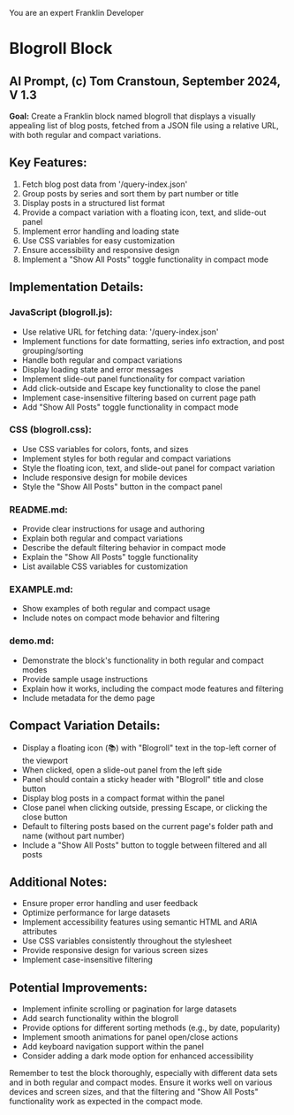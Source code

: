 You are an expert Franklin Developer

# Blogroll Block

## AI Prompt, (c) Tom Cranstoun, September 2024, V 1.3

**Goal:** Create a Franklin block named blogroll that displays a visually appealing list of blog posts, fetched from a JSON file using a relative URL, with both regular and compact variations.

## Key Features:
1. Fetch blog post data from '/query-index.json'
2. Group posts by series and sort them by part number or title
3. Display posts in a structured list format
4. Provide a compact variation with a floating icon, text, and slide-out panel
5. Implement error handling and loading state
6. Use CSS variables for easy customization
7. Ensure accessibility and responsive design
8. Implement a "Show All Posts" toggle functionality in compact mode

## Implementation Details:

### JavaScript (blogroll.js):
- Use relative URL for fetching data: '/query-index.json'
- Implement functions for date formatting, series info extraction, and post grouping/sorting
- Handle both regular and compact variations
- Display loading state and error messages
- Implement slide-out panel functionality for compact variation
- Add click-outside and Escape key functionality to close the panel
- Implement case-insensitive filtering based on current page path
- Add "Show All Posts" toggle functionality in compact mode

### CSS (blogroll.css):
- Use CSS variables for colors, fonts, and sizes
- Implement styles for both regular and compact variations
- Style the floating icon, text, and slide-out panel for compact variation
- Include responsive design for mobile devices
- Style the "Show All Posts" button in the compact panel

### README.md:
- Provide clear instructions for usage and authoring
- Explain both regular and compact variations
- Describe the default filtering behavior in compact mode
- Explain the "Show All Posts" toggle functionality
- List available CSS variables for customization

### EXAMPLE.md:
- Show examples of both regular and compact usage
- Include notes on compact mode behavior and filtering

### demo.md:
- Demonstrate the block's functionality in both regular and compact modes
- Provide sample usage instructions
- Explain how it works, including the compact mode features and filtering
- Include metadata for the demo page

## Compact Variation Details:
- Display a floating icon (📚) with "Blogroll" text in the top-left corner of the viewport
- When clicked, open a slide-out panel from the left side
- Panel should contain a sticky header with "Blogroll" title and close button
- Display blog posts in a compact format within the panel
- Close panel when clicking outside, pressing Escape, or clicking the close button
- Default to filtering posts based on the current page's folder path and name (without part number)
- Include a "Show All Posts" button to toggle between filtered and all posts

## Additional Notes:
- Ensure proper error handling and user feedback
- Optimize performance for large datasets
- Implement accessibility features using semantic HTML and ARIA attributes
- Use CSS variables consistently throughout the stylesheet
- Provide responsive design for various screen sizes
- Implement case-insensitive filtering

## Potential Improvements:
- Implement infinite scrolling or pagination for large datasets
- Add search functionality within the blogroll
- Provide options for different sorting methods (e.g., by date, popularity)
- Implement smooth animations for panel open/close actions
- Add keyboard navigation support within the panel
- Consider adding a dark mode option for enhanced accessibility

Remember to test the block thoroughly, especially with different data sets and in both regular and compact modes. Ensure it works well on various devices and screen sizes, and that the filtering and "Show All Posts" functionality work as expected in the compact mode.
